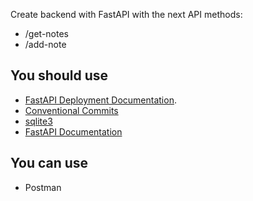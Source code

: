 Create backend with FastAPI with the next API methods:

- /get-notes
- /add-note

## You should use

- [FastAPI Deployment Documentation](https://fastapi.tiangolo.com/deployment/manually/).
- [Conventional Commits](https://www.conventionalcommits.org/en/v1.0.0/)
- [sqlite3](https://docs.python.org/3/library/sqlite3.html)
- [FastAPI Documentation](https://fastapi.tiangolo.com)

## You can use

- Postman

